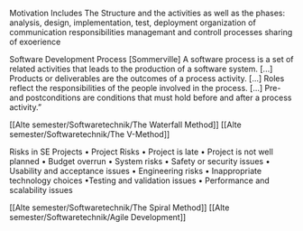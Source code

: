 Motivation
Includes The Structure and the activities as well as the phases:
analysis, design, implementation, test, deployment
organization of communication responsibilities 
managemant and controll processes
sharing of exoerience

Software Development Process [Sommerville]
A software process is a set of related activities
that leads to the production of a software system.
[...] Products or deliverables are the outcomes of
a process activity. [...] Roles reflect the
responsibilities of the people involved in the
process. [...] Pre- and postconditions are
conditions that must hold before and after a
process activity.”

[[Alte semester/Softwaretechnik/The Waterfall Method]]
[[Alte semester/Softwaretechnik/The V-Method]]

Risks in SE Projects
• Project Risks 
• Project is late 
• Project is not well planned 
• Budget overrun 
• System risks 
• Safety or security issues 
• Usability and acceptance issues 
• Engineering risks 
• Inappropriate technology choices 
•Testing and validation issues 
• Performance and scalability issues

[[Alte semester/Softwaretechnik/The Spiral Method]]
[[Alte semester/Softwaretechnik/Agile Development]]

